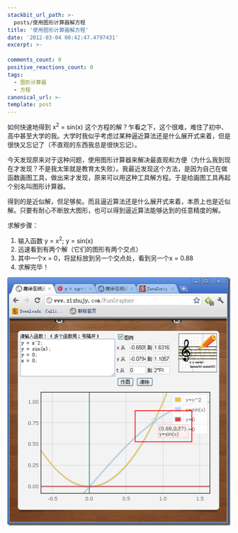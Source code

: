 ```yaml
---
stackbit_url_path: >-
  posts/使用图形计算器解方程
title: '使用图形计算器解方程'
date: '2012-03-04 00:42:47.4797431'
excerpt: >-
  
comments_count: 0
positive_reactions_count: 0
tags: 
  - 图形计算器
  - 方程
canonical_url: >-
template: post
---
```

<p>如何快速地得到 x<sup>2</sup> = sin(x) 这个方程的解？乍看之下，这个很难，难住了初中、高中甚至大学的我。大学时我似乎考虑过某种逼近算法还是什么展开式来着，但是很快又忘记了（不直观的东西我总是很快忘记）。</p>  <p>今天发现原来对于这种问题，使用图形计算器来解决最直观和方便（为什么我到现在才发现？不是我太笨就是教育太失败）。我最近发现这个方法，是因为自己在做函数画图工具，做出来才发现，原来可以用这种工具解方程。于是给画图工具再起个别名叫图形计算器。</p>  <p>得到的是近似解，但足够矣。而且逼近算法还是什么展开式来着，本质上也是近似解。只要有耐心不断放大图形，也可以得到逼近算法能够达到的任意精度的解。</p>  <p>求解步骤：</p>  <ol>   <li>输入函数 y = x<sup>2</sup>; y = sin(x) </li>    <li>迅速看到有两个解（它们的图形有两个交点） </li>    <li>其中一个x = 0，将鼠标放到另一个交点处，看到另一个x = 0.88 </li>    <li>求解完毕！ </li> </ol>  <p><a title="使用图形计算器求解方程" href="http://www.zizhujy.com/FunGrapher"><img style="border-right-width: 0px; display: inline; border-top-width: 0px; border-bottom-width: 0px; border-left-width: 0px" title="image" border="0" alt="image" src="https://raw.githubusercontent.com/Jeff-Tian/blogengine.net/master/Source/BlogEngine/BlogEngine.NET/App_Data/files/image_486.png" width="515" height="561" /></a></p>